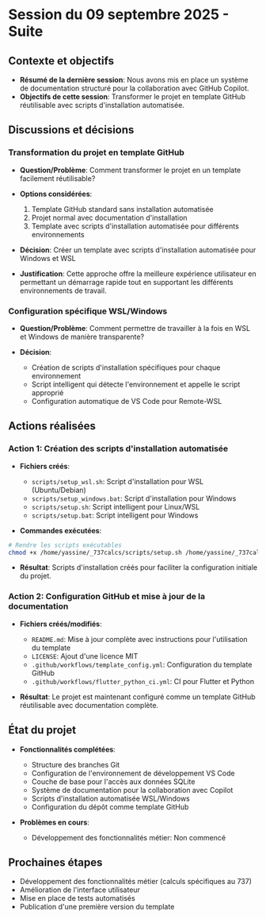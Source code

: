 # Session du 09 septembre 2025 - Suite

## Contexte et objectifs

- **Résumé de la dernière session**: Nous avons mis en place un système de documentation structuré pour la collaboration avec GitHub Copilot.
- **Objectifs de cette session**: Transformer le projet en template GitHub réutilisable avec scripts d'installation automatisée.

## Discussions et décisions

### Transformation du projet en template GitHub

- **Question/Problème**: Comment transformer le projet en un template facilement réutilisable?

- **Options considérées**:
  1. Template GitHub standard sans installation automatisée
  2. Projet normal avec documentation d'installation
  3. Template avec scripts d'installation automatisée pour différents environnements

- **Décision**: Créer un template avec scripts d'installation automatisée pour Windows et WSL

- **Justification**: Cette approche offre la meilleure expérience utilisateur en permettant un démarrage rapide tout en supportant les différents environnements de travail.

### Configuration spécifique WSL/Windows

- **Question/Problème**: Comment permettre de travailler à la fois en WSL et Windows de manière transparente?

- **Décision**:
  
  - Création de scripts d'installation spécifiques pour chaque environnement
  - Script intelligent qui détecte l'environnement et appelle le script approprié
  - Configuration automatique de VS Code pour Remote-WSL

## Actions réalisées

### Action 1: Création des scripts d'installation automatisée

- **Fichiers créés**:
  - `scripts/setup_wsl.sh`: Script d'installation pour WSL (Ubuntu/Debian)
  - `scripts/setup_windows.bat`: Script d'installation pour Windows
  - `scripts/setup.sh`: Script intelligent pour Linux/WSL
  - `scripts/setup.bat`: Script intelligent pour Windows

- **Commandes exécutées**:

```bash
# Rendre les scripts exécutables
chmod +x /home/yassine/_737calcs/scripts/setup.sh /home/yassine/_737calcs/scripts/setup_wsl.sh
```

- **Résultat**: Scripts d'installation créés pour faciliter la configuration initiale du projet.

### Action 2: Configuration GitHub et mise à jour de la documentation

- **Fichiers créés/modifiés**:
  - `README.md`: Mise à jour complète avec instructions pour l'utilisation du template
  - `LICENSE`: Ajout d'une licence MIT
  - `.github/workflows/template_config.yml`: Configuration du template GitHub
  - `.github/workflows/flutter_python_ci.yml`: CI pour Flutter et Python

- **Résultat**: Le projet est maintenant configuré comme un template GitHub réutilisable avec documentation complète.

## État du projet

- **Fonctionnalités complétées**:
  - Structure des branches Git
  - Configuration de l'environnement de développement VS Code
  - Couche de base pour l'accès aux données SQLite
  - Système de documentation pour la collaboration avec Copilot
  - Scripts d'installation automatisée WSL/Windows
  - Configuration du dépôt comme template GitHub

- **Problèmes en cours**:
  - Développement des fonctionnalités métier: Non commencé

## Prochaines étapes

- Développement des fonctionnalités métier (calculs spécifiques au 737)
- Amélioration de l'interface utilisateur
- Mise en place de tests automatisés
- Publication d'une première version du template
